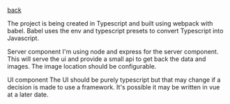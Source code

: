 [back](../README.md)

The project is being created in Typescript and built using webpack with babel.
Babel uses the env and typescript presets to convert Typescript into Javascript.

Server component
I'm using node and express for the server component.  
This will serve the ui and provide a small api to get back the data and images.  The image location should be configurable.


UI component
The UI should be purely typescript but that may change if a decision is made to use a framework.  It's possible it may be written in vue at a later date.